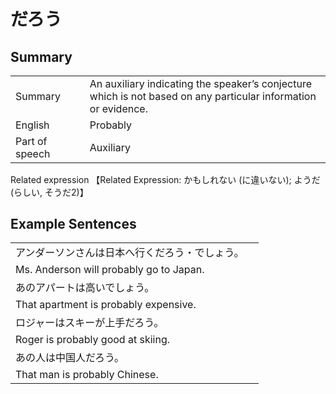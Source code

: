# だろう

## Summary

<table><tr>   <td>Summary<td>   <td>An auxiliary indicating the speaker’s conjecture which is not based on any particular information or evidence.</td><tr><tr>   <td>English<td>   <td>Probably</td><tr><tr>   <td>Part of speech<td>   <td>Auxiliary</td><tr></table><tr>   <td>Related expression<td>   <td>【Related Expression: かもしれない (に違いない); ようだ (らしい, そうだ2)】</td><tr></table></table>

## Example Sentences

<table><tr><td>アンダーソンさんは日本へ行くだろう・でしょう。<td><tr><tr><td>Ms. Anderson will probably go to Japan.<td><tr><tr><td>あのアパートは高いでしょう。<td><tr><tr><td>That apartment is probably expensive.<td><tr><tr><td>ロジャーはスキーが上手だろう。<td><tr><tr><td>Roger is probably good at skiing.<td><tr><tr><td>あの人は中国人だろう。<td><tr><tr><td>That man is probably Chinese.<td><tr></table>


